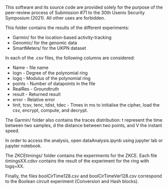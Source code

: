 This software and its source code are provided solely for the purpose of the peer-review process of Submission #71
to the 30th Usenix Security Symposium (2021). All other uses are forbidden.  

This folder contains the results of the different experiments:   

- Garmin/ for the location-based activity-tracking   
- Genomic/ for the genomic data  
- SmartMeters/ for the UKPN dataset  

In each of the .csv files, the following columns are considered:    
  - Name - file name  
  - logn - Degree of the polynomial ring  
  - logq - Modulus of the polynomial ring  
  - points - Number of datapoints in the file  
  - RealRes - Groundtruth  
  - result - Returned result  
  - error - Relative error   
  - tinit, tcsv, tenc, tdist, tdec - Times in ms to initialise the cipher, load the csv, encrypt, compute, and decrypt.   

The Garmin/ folder also contains the traces distribution: t represent the time between two samples, d the distance between two points, and V the instant speed.  

In order to access the analysis, open dataAnalysis.ipynb using jupyter lab or jupyter notebook.  

The ZKCEtimings/ folder contains the experiments for the ZKCE. Each file timingsXX.cdsv contains the result of the experiment for the ring with logq=XX.

Finally, the files boolCirTime128.csv and boolCirTimeVer128.csv correspond to the Boolean circuit experiment (Conversion and Hash blocks).

